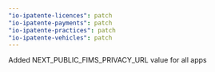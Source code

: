 ```yaml
---
"io-ipatente-licences": patch
"io-ipatente-payments": patch
"io-ipatente-practices": patch
"io-ipatente-vehicles": patch
---
```


Added NEXT_PUBLIC_FIMS_PRIVACY_URL value for all apps
